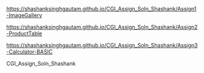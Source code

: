 https://shashanksinghgautam.github.io/CGI_Assign_Soln_Shashank/Assign1-ImageGallery

https://shashanksinghgautam.github.io/CGI_Assign_Soln_Shashank/Assign2-ProductTable

https://shashanksinghgautam.github.io/CGI_Assign_Soln_Shashank/Assign3-Calculator-BASIC


CGI_Assign_Soln_Shashank